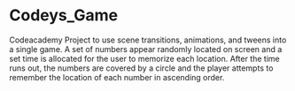 # Codeys_Game
Codeacademy Project to use scene transitions, animations, and tweens into a single game.
A set of numbers appear randomly located on screen and a set time is allocated for the user to memorize each location. After the time runs out, the numbers are covered by a circle and the player attempts to remember the location of each number in ascending order.
